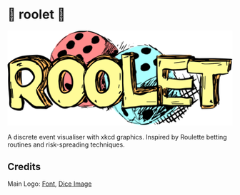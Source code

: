 # :game_die: roolet :game_die:

![roolet](https://github.com/pikulet/roolet/blob/master/src/images/roolet.png)

A discrete event visualiser with xkcd graphics. Inspired by Roulette betting routines and risk-spreading techniques.

## Credits

Main Logo: [Font](https://www.dafont.com/d-sketch.font), [Dice Image](https://favpng.com/png_view/dice-drawing-dice-sketch-png/piYjC5qg)
